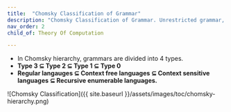 ```yaml
---
title:  "Chomsky Classification of Grammar"
description: "Chomsky Classification of Grammar. Unrestricted grammar, context sensitive grammar, context free grammar, regular grammar. Turing machine, linear bound automata, push down automata, finite state automata."
nav_order: 2
child_of: Theory Of Computation

---
```



- In Chomsky hierarchy, grammars are divided into 4 types.
- **Type 3 ⊆ Type 2 ⊆ Type 1 ⊆ Type 0**
- **Regular langauges ⊆ Context free languages ⊆ Context sensitive languages ⊆ Recursive enumerable languages.**

![Chomsky Classification]({{ site.baseurl }}/assets/images/toc/chomsky-hierarchy.png)



